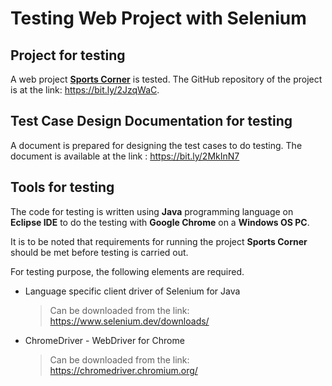 # Testing Web Project with Selenium

## Project for testing 
A web project **[Sports Corner](https://github.com/MdSiamAnsary/SportsCorner)** is tested. The GitHub repository of the project is at the link: https://bit.ly/2JzqWaC. 

## Test Case Design Documentation for testing 
A document is prepared for designing the test cases to do testing. The document is available at the link : https://bit.ly/2MkInN7 

## Tools for testing

The code for testing is written using **Java** programming language on **Eclipse IDE** to do the testing with **Google Chrome** on a **Windows OS PC**.

It is to be noted that requirements for running the project **Sports Corner** should be met before testing is carried out. 

For testing purpose, the following elements are required.
- Language specific client driver of Selenium for Java
	> Can be downloaded from the link: https://www.selenium.dev/downloads/ 
- ChromeDriver - WebDriver for Chrome 
	> Can be downloaded from the link: https://chromedriver.chromium.org/ 
 


